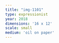 ```yaml
---
title: "img-1101"
type: expressionist
year: 2018
dimensions: '16 x 12'
scale: small
medium: 'oil on paper'
---
```

